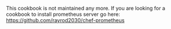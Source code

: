 This cookbook is not maintained any more.
If you are looking for a cookbook to install prometheus server go here: https://github.com/rayrod2030/chef-prometheus
